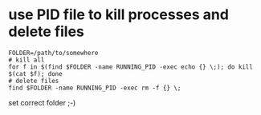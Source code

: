 # use PID file to kill processes and delete files

```
FOLDER=/path/to/somewhere
# kill all
for f in $(find $FOLDER -name RUNNING_PID -exec echo {} \;); do kill $(cat $f); done
# delete files
find $FOLDER -name RUNNING_PID -exec rm -f {} \;
```

set correct folder ;-)

